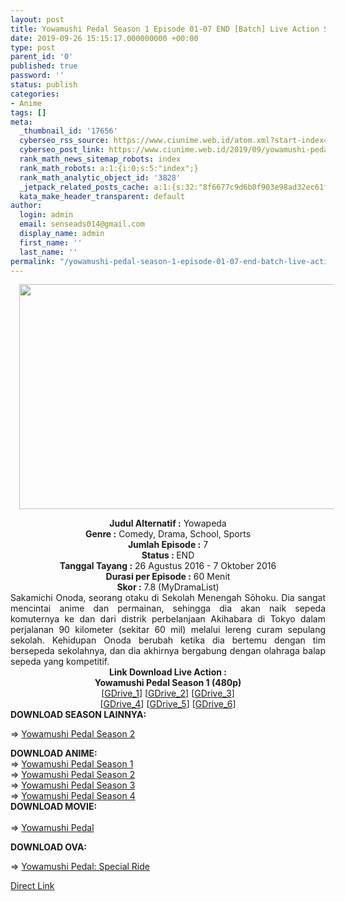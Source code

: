 ```yaml
---
layout: post
title: Yowamushi Pedal Season 1 Episode 01-07 END [Batch] Live Action Subtitle Indonesia
date: 2019-09-26 15:15:17.000000000 +00:00
type: post
parent_id: '0'
published: true
password: ''
status: publish
categories:
- Anime
tags: []
meta:
  _thumbnail_id: '17656'
  cyberseo_rss_source: https://www.ciunime.web.id/atom.xml?start-index=3001&max-results=150
  cyberseo_post_link: https://www.ciunime.web.id/2019/09/yowamushi-pedal-season-1-episode-01-07.html
  rank_math_news_sitemap_robots: index
  rank_math_robots: a:1:{i:0;s:5:"index";}
  rank_math_analytic_object_id: '3828'
  _jetpack_related_posts_cache: a:1:{s:32:"8f6677c9d6b0f903e98ad32ec61f8deb";a:2:{s:7:"expires";i:1658099075;s:7:"payload";a:0:{}}}
  kata_make_header_transparent: default
author:
  login: admin
  email: senseads014@gmail.com
  display_name: admin
  first_name: ''
  last_name: ''
permalink: "/yowamushi-pedal-season-1-episode-01-07-end-batch-live-action-subtitle-indonesia/"
---
```

<div class="separator" style="clear: both; text-align: center;"><a href="https://1.bp.blogspot.com/-YNjJ6WRkshs/XYzN0IcKPEI/AAAAAAAAdVk/Zy4vIqKi8RQaLbDgVZ73xaTluziXTnddgCLcBGAsYHQ/s1600/Yowamushi%2BPedal%2BSeason%2B1%2BLive%2BAction.jpg" imageanchor="1" style="margin-left: 1em; margin-right: 1em;"><img border="0" data-original-height="720" data-original-width="1280" height="360" src="{{ site.baseurl }}/assets/2019/09/Yowamushi%2BPedal%2BSeason%2B1%2BLive%2BAction.jpg" width="640" /></a></div>
<p>
<div style="text-align: center;"><b>Judul Alternatif :</b>&nbsp;Yowapeda</div>
<div style="text-align: center;"><b>Genre :</b>&nbsp;<b></b>Comedy, Drama, School, Sports</div>
<div style="text-align: center;"><b>Jumlah Episode :</b>&nbsp;7<br /><b>Status :&nbsp;</b>END<br /><b>Tanggal Tayang :</b>&nbsp;26 Agustus 2016 - 7 Oktober 2016<br /><b>Durasi per Episode :</b>&nbsp;60 Menit</div>
<div style="text-align: center;"><b>Skor :</b>&nbsp;7.8 (MyDramaList)</div>
<div style="text-align: center;"></div>
<div style="text-align: justify;">Sakamichi Onoda, seorang otaku di Sekolah Menengah Sōhoku. Dia sangat mencintai anime dan permainan, sehingga dia akan naik sepeda komuternya ke dan dari distrik perbelanjaan Akihabara di Tokyo dalam perjalanan 90 kilometer (sekitar 60 mil) melalui lereng curam sepulang sekolah. Kehidupan Onoda berubah ketika dia bertemu dengan tim bersepeda sekolahnya, dan dia akhirnya bergabung dengan olahraga balap sepeda yang kompetitif.</div>
<div style="text-align: justify;"></div>
<div style="text-align: justify;"></div>
<div style="text-align: center;"><b>Link Download Live Action :</b></div>
<div style="text-align: center;">
<div style="text-align: center;"><b>Yowamushi Pedal Season 1&nbsp;(480p)</b></div>
</div>
<div style="text-align: center;">[<a href="https://drive.google.com/uc?id=1x3-LozFbvOTwI8ojF6_37fiBW11qTfWZ" target="_blank" rel="noopener">GDrive_1</a>] [<a href="https://drive.google.com/uc?id=1d6iylIP7bIpS5t7tXzyEBKFDOFFCXQ2t" target="_blank" rel="noopener">GDrive_2</a>] [<a href="https://drive.google.com/uc?export=download&amp;id=1wAVcO859OQkBhY84C2Y6RuxomEbiFoug" target="_blank" rel="noopener">GDrive_3</a>]<br />[<a href="https://drive.google.com/uc?export=download&amp;id=1ZiqQ1VPaYqAPaXi4FRp6vds_bHfguhCi" target="_blank" rel="noopener">GDrive_4</a>] [<a href="https://drive.google.com/uc?export=download&amp;id=1ltvme8IXlX3qolFqLAVTcf7amX8UY9Br" target="_blank" rel="noopener">GDrive_5</a>] [<a href="https://drive.google.com/uc?export=download&amp;id=13jCn1TMtUsosOdFGaQ7CiXqPal9IzCvh" target="_blank" rel="noopener">GDrive_6</a>]
<div style="text-align: left;"></div>
<div style="text-align: justify;"><b>DOWNLOAD SEASON LAINNYA:</b></p>
<p>=&gt;&nbsp;<a href="https://www.ciunime.com/2019/09/yowamushi-pedal-season-2-episode-01-13.html" target="_blank" rel="noopener">Yowamushi Pedal Season 2</a></p>
</div>
<div style="text-align: justify;"><b>DOWNLOAD ANIME:</b></div>
<div style="text-align: justify;">=&gt;&nbsp;<a href="https://www.ciunime.com/2019/01/yowamushi-pedal-season-1-episode-01-38.html" target="_blank" rel="noopener">Yowamushi Pedal Season 1</a></div>
<div style="text-align: justify;">=&gt;&nbsp;<a href="https://www.ciunime.com/2019/01/yowamushi-pedal-season-2-episode-01-24.html" target="_blank" rel="noopener">Yowamushi Pedal Season 2</a><br />=&gt;&nbsp;<a href="https://www.ciunime.com/2019/01/yowamushi-pedal-season-3-episode-01-25.html" target="_blank" rel="noopener">Yowamushi Pedal Season 3</a><br />=&gt;&nbsp;<a href="https://www.ciunime.com/2019/01/yowamushi-pedal-season-4-episode-01-25.html" target="_blank" rel="noopener">Yowamushi Pedal Season 4</a></div>
<div style="text-align: justify;"><b>DOWNLOAD MOVIE:</b><br /><b><br /></b>=&gt;&nbsp;<a href="https://www.ciunime.com/2019/01/yowamushi-pedal-movie-subtitle-indonesia.html" target="_blank" rel="noopener">Yowamushi Pedal</a></p>
<p><b>DOWNLOAD OVA:</b></p>
<p>=&gt;&nbsp;<a href="https://www.ciunime.com/2019/09/yowamushi-pedal-special-ride-ova.html" target="_blank" rel="noopener">Yowamushi Pedal: Special Ride</a></p>
</div>
</div>
<link rel="stylesheet" href="https://cdnjs.cloudflare.com/ajax/libs/font-awesome/4.7.0/css/font-awesome.min.css" />
<div class="divbtn"> <a href="https://handymansurrender.com/fihup8buzv?key=94550f7ce39444073321dde3b8782f97" class="btn"><i class="fa fa-download"></i> Direct Link</a> </div>
